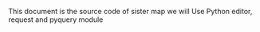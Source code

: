 This document is the source code of sister map
we will Use Python editor, request and pyquery module

